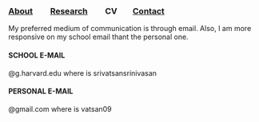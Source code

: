 ### [About](README.md) &nbsp;&nbsp;&nbsp;     [Research](RESEARCH.md) &nbsp;&nbsp;&nbsp;     CV&nbsp;&nbsp;&nbsp;      [Contact](CONTACT.md)

My preferred medium of communication is through email. Also, I am more responsive on my school email thant the personal one.

#### SCHOOL E-MAIL
<full-name>@g.harvard.edu where <full-name> is srivatsansrinivasan

#### PERSONAL E-MAIL
<name> @gmail.com where <name> is vatsan09
